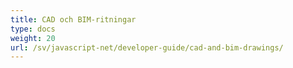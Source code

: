 ```yaml
---
title: CAD och BIM-ritningar
type: docs
weight: 20
url: /sv/javascript-net/developer-guide/cad-and-bim-drawings/
---
```

